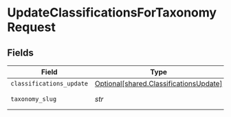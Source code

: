 # UpdateClassificationsForTaxonomyRequest


## Fields

| Field                                                                                  | Type                                                                                   | Required                                                                               | Description                                                                            |
| -------------------------------------------------------------------------------------- | -------------------------------------------------------------------------------------- | -------------------------------------------------------------------------------------- | -------------------------------------------------------------------------------------- |
| `classifications_update`                                                               | [Optional[shared.ClassificationsUpdate]](../../models/shared/classificationsupdate.md) | :heavy_minus_sign:                                                                     | N/A                                                                                    |
| `taxonomy_slug`                                                                        | *str*                                                                                  | :heavy_check_mark:                                                                     | Taxonomy slug                                                                          |